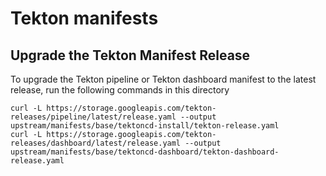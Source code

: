 # Tekton manifests

## Upgrade the Tekton Manifest Release

To upgrade the Tekton pipeline or Tekton dashboard manifest to the latest release, run the following commands in this directory

```shell
curl -L https://storage.googleapis.com/tekton-releases/pipeline/latest/release.yaml --output upstream/manifests/base/tektoncd-install/tekton-release.yaml
curl -L https://storage.googleapis.com/tekton-releases/dashboard/latest/release.yaml --output upstream/manifests/base/tektoncd-dashboard/tekton-dashboard-release.yaml
```
